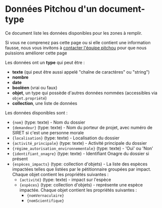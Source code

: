 # Données Pitchou d'un document-type

Ce document liste les données disponibles pour les zones à remplir.

Si vous ne comprenez pas cette page ou si elle contient une information fausse, nous vous invitons à <a href="mailto:pitchou@beta.gouv.fr">contacter l'équipe pitchou</a> pour que nous puissions améliorer cette page

Les données ont un **type** qui peut être :
- **texte** (qui peut être aussi appelé "chaîne de caractères" ou "string")
- **nombre** 
- **date**
- **booléen** (vrai ou faux)
- **objet**, un type qui possède d'autres données nommées (accessibles via <code>objet.propriété</code>)
- **collection**, une liste de données

Les données disponibles sont :
- <code>{nom}</code> (type: texte) - Nom du dossier
- <code>{demandeur}</code> (type: texte) - Nom du porteur de projet, avec numéro de SIRET si c'est une personne morale
- <code>{localisation}</code> (type: texte) - Localisation du dossier
- <code>{activité_principale}</code> (type: texte) - Activité principale du dossier
- <code>{régime_autorisation_environnementale}</code> (type: texte) - 'Oui' ou 'Non'
- <code>{identifiant_onagre}</code> (type: texte) - Identifiant Onagre du dossier si présent
- <code>{espèces_impacts}</code> (type: collection d'objets) - La liste des espèces impactées telles que listées par le pétitionnaire groupées par impact. Chaque objet contient les propriétés suivantes :
    - <code>{activité}</code> (type: texte) - impact sur l'espèce
    - <code>{espèces}</code> (type: collection d'objets) - représente une espèce impactée. Chaque objet contient les propriétés suivantes : 
        - <code>{nomVernaculaire}</code>
        - <code>{nomScientifique}</code>





